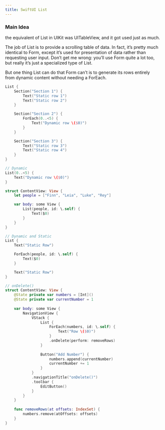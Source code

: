 ```yaml
---
title: SwiftUI List
---
```


### Main Idea
the equivalent of List in UIKit was UITableView, and it got used just as much.

The job of List is to provide a scrolling table of data. In fact, it’s pretty much identical to Form, except it’s used for presentation of data rather than requesting user input. Don’t get me wrong: you’ll use Form quite a lot too, but really it’s just a specialized type of List.

 But one thing List can do that Form can’t is to generate its rows entirely from dynamic content without needing a ForEach.


```swift
List {
    Section("Section 1") {
        Text("Static row 1")
        Text("Static row 2")
    }

    Section("Section 2") {
        ForEach(0..<5) {
            Text("Dynamic row \($0)")
        }
    }

    Section("Section 3") {
        Text("Static row 3")
        Text("Static row 4")
    }
}

// Dynamic 
List(0..<5) {
    Text("Dynamic row \($0)")
}

struct ContentView: View {
    let people = ["Finn", "Leia", "Luke", "Rey"]

    var body: some View {
        List(people, id: \.self) {
            Text($0)
        }
    }
}

// Dynamic and Static
List {
    Text("Static Row")

    ForEach(people, id: \.self) {
        Text($0)
    }

    Text("Static Row")
}

// onDelete()
struct ContentView: View {
    @State private var numbers = [Int]()
    @State private var currentNumber = 1
    
    var body: some View {
        NavigationView {
            VStack {
                List {
                    ForEach(numbers, id: \.self) {
                        Text("Row \($0)")
                    }
                    .onDelete(perform: removeRows)
                }
                
                Button("Add Number") {
                    numbers.append(currentNumber)
                    currentNumber += 1
                }
            }
            .navigationTitle("onDelete()")
            .toolbar {
                EditButton()
            }
        }
    }
    
    func removeRows(at offsets: IndexSet) {
        numbers.remove(atOffsets: offsets)
    }
}
```


